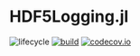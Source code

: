 # HDF5Logging.jl

![lifecycle](https://img.shields.io/badge/lifecycle-experimental-orange.svg)
[![build](https://github.com/tpapp/HDF5Logging.jl/workflows/CI/badge.svg)](https://github.com/tpapp/HDF5Logging.jl/actions?query=workflow%3ACI)
[![codecov.io](http://codecov.io/github/tpapp/HDF5Logging.jl/coverage.svg?branch=master)](http://codecov.io/github/tpapp/HDF5Logging.jl?branch=master)
<!-- Documentation -- uncomment or delete as needed -->
<!--
[![Documentation](https://img.shields.io/badge/docs-stable-blue.svg)](https://tpapp.github.io/HDF5Logging.jl/stable)
[![Documentation](https://img.shields.io/badge/docs-master-blue.svg)](https://tpapp.github.io/HDF5Logging.jl/dev)
-->
